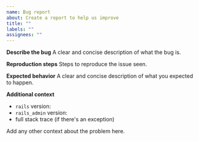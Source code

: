```yaml
---
name: Bug report
about: Create a report to help us improve
title: ""
labels: ""
assignees: ""
---
```


**Describe the bug**
A clear and concise description of what the bug is.

**Reproduction steps**
Steps to reproduce the issue seen.

**Expected behavior**
A clear and concise description of what you expected to happen.

**Additional context**

- `rails` version:
- `rails_admin` version:
- full stack trace (if there's an exception)

Add any other context about the problem here.
